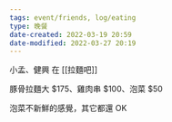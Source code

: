 ```yaml
---
tags: event/friends, log/eating 
type: 晚餐
date-created: 2022-03-19 20:59
date-modified: 2022-03-27 20:19
---
```


小孟、健興 在 [[拉麵吧]]

豚骨拉麵大 $175、雞肉串 $100、泡菜 $50

泡菜不新鮮的感覺，其它都還 OK
